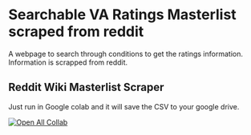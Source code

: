 # Searchable VA Ratings Masterlist scraped from reddit

A webpage to search through conditions to get the ratings information.  Information is scrapped from reddit.

## Reddit Wiki Masterlist Scraper
Just run in Google colab and it will save the CSV to your google drive.

[![Open All Collab](https://colab.research.google.com/assets/colab-badge.svg)](https://colab.research.google.com/github/whit3rabbit/va-masterlist/blob/main/VA_Masterlist_Scraper.ipynb)